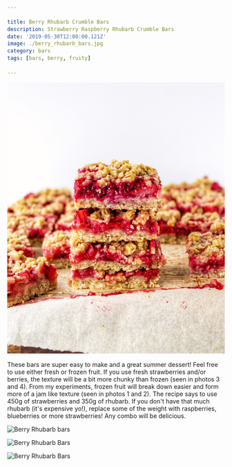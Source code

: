 ```yaml
---

title: Berry Rhubarb Crumble Bars
description: Strawberry Raspberry Rhubarb Crumble Bars
date: '2019-05-30T12:00:00.121Z'
image: ./berry_rhubarb_bars.jpg
category: bars
tags: [bars, berry, fruity]

---
```


![Side image of bars](./berry_rhubarb_bars.jpg)

These bars are super easy to make and a great summer dessert! Feel free to use either fresh or frozen fruit. If you use fresh strawberries and/or berries, the texture will be a bit more chunky than frozen (seen in photos 3 and 4). From my experiments, frozen fruit will break down easier and form more of a jam like texture (seen in photos 1 and 2). The recipe says to use 450g of strawberries and 350g of rhubarb. If you don't have that much rhubarb (it's expensive yo!), replace some of the weight with raspberries, blueberries or more strawberries! Any combo will be delicious.

<div class="multi-picture multi-picture--3">

![Berry Rhubarb bars](./berry_rhubarb_bars-4.jpg)

![Berry Rhubarb Bars](./strawberry_rhubarb_bars-3.jpg)

![Berry Rhubarb Bars](./strawberry_rhubarb_bars-2.jpg)

</div>
